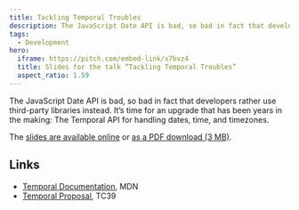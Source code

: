 ```yaml
---
title: Tackling Temporal Troubles
description: The JavaScript Date API is bad, so bad in fact that developers rather use third-party libraries instead. It’s time for an upgrade that has been years in the making.
tags:
  - Development
hero:
  iframe: https://pitch.com/embed-link/x7bvz4
  title: Slides for the talk “Tackling Temporal Troubles”
  aspect_ratio: 1.59
---
```


The JavaScript Date API is bad, so bad in fact that developers rather use third-party libraries instead. It’s time for an upgrade that has been years in the making: The Temporal API for handling dates, time, and timezones.

The [slides are available online](https://pitch.com/v/2025-06-10-hh-js-meetup-tackling-temporal-troubles-x7bvz4) or [as a PDF download (3 MB)](/files/tackling-temporal-troubles.pdf).

## Links

- [Temporal Documentation](https://developer.mozilla.org/en-US/docs/Web/JavaScript/Reference/Global_Objects/Temporal), MDN
- [Temporal Proposal](https://tc39.es/proposal-temporal/), TC39
